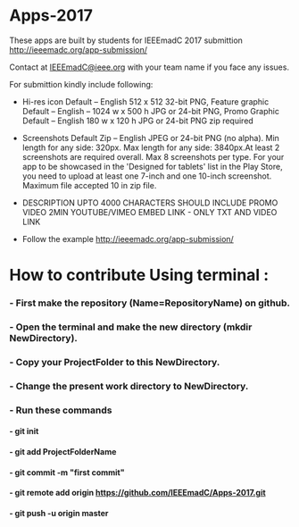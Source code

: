 # Apps-2017
These apps are built by students for IEEEmadC 2017 submittion http://ieeemadc.org/app-submission/

Contact at IEEEmadC@ieee.org with your team name if you face any issues.

For submittion kindly include following:
* Hi-res icon Default – English 512 x 512 32-bit PNG, Feature graphic Default – English – 1024 w x 500 h JPG or 24-bit PNG, Promo Graphic Default – English 180 w x 120 h JPG or 24-bit PNG zip required

* Screenshots Default Zip – English JPEG or 24-bit PNG (no alpha). Min length for any side: 320px. Max length for any side: 3840px.At least 2 screenshots are required overall. Max 8 screenshots per type. For your app to be showcased in the 'Designed for tablets' list in the Play Store, you need to upload at least one 7-inch and one 10-inch screenshot. Maximum file accepted 10 in zip file.

* DESCRIPTION UPTO 4000 CHARACTERS SHOULD INCLUDE PROMO VIDEO 2MIN YOUTUBE/VIMEO EMBED LINK - ONLY TXT AND VIDEO LINK

* Follow the example http://ieeemadc.org/app-submission/

# How to contribute Using terminal :

### - First make the repository (Name=RepositoryName) on github.
### - Open the terminal and make the new directory (mkdir NewDirectory).
### - Copy your ProjectFolder to this NewDirectory.
### - Change the present work directory to NewDirectory.
### - Run these commands
#### - git init
#### - git add ProjectFolderName
#### - git commit -m "first commit"
#### - git remote add origin https://github.com/IEEEmadC/Apps-2017.git
#### - git push -u origin master
